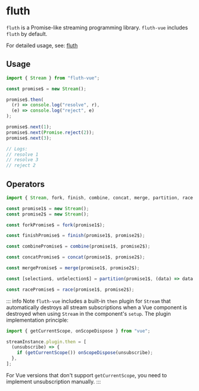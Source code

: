 # fluth

`fluth` is a Promise-like streaming programming library. `fluth-vue` includes `fluth` by default.

For detailed usage, see: [fluth](https://fluthjs.github.io/fluth-doc/)

## Usage

```javascript
import { Stream } from "fluth-vue";

const promise$ = new Stream();

promise$.then(
  (r) => console.log("resolve", r),
  (e) => console.log("reject", e)
);

promise$.next(1);
promise$.next(Promise.reject(2));
promise$.next(3);

// Logs:
// resolve 1
// resolve 3
// reject 2
```

## Operators

```javascript
import { Stream, fork, finish, combine, concat, merge, partition, race } from "fluth-vue";

const promise1$ = new Stream();
const promise2$ = new Stream();

const forkPromise$ = fork(promise1$);

const finishPromise$ = finish(promise1$, promise2$);

const combinePromise$ = combine(promise1$, promise2$);

const concatPromise$ = concat(promise1$, promise2$);

const mergePromise$ = merge(promise1$, promise2$);

const [selection$, unSelection$] = partition(promise1$, (data) => data % 2 === 1);

const racePromise$ = race(promise1$, promise2$);
```

::: info Note
`fluth-vue` includes a built-in `then` plugin for `Stream` that automatically destroys all stream subscriptions when a Vue component is destroyed when using `Stream` in the component's `setup`. The plugin implementation principle:

```javascript
import { getCurrentScope, onScopeDispose } from "vue";

streamInstance.plugin.then = [
  (unsubscribe) => {
    if (getCurrentScope()) onScopeDispose(unsubscribe);
  },
];
```

For Vue versions that don't support `getCurrentScope`, you need to implement unsubscription manually.
:::

